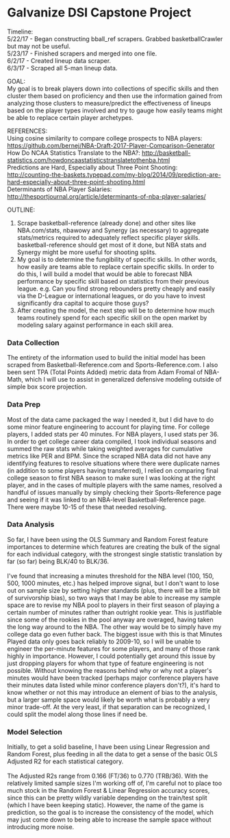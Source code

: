 # Galvanize DSI Capstone Project

Timeline: <br />
5/22/17 - Began constructing bball_ref scrapers. Grabbed basketballCrawler but may not be useful.<br />
5/23/17 - Finished scrapers and merged into one file.<br />
6/2/17 - Created lineup data scraper.<br />
6/3/17 - Scraped all 5-man lineup data.<br />

GOAL: <br />
My goal is to break players down into collections of specific skills and then cluster them based on proficiency and then use the information gained from analyzing those clusters to measure/predict the effectiveness of lineups based on the player types involved and try to gauge how easily teams might be able to replace certain player archetypes. <br />

REFERENCES: <br />
Using cosine similarity to compare college prospects to NBA players: https://github.com/bernej/NBA-Draft-2017-Player-Comparison-Generator <br />
How Do NCAA Statistics Translate to the NBA?: http://basketball-statistics.com/howdoncaastatisticstranslatetothenba.html <br />
Predictions are Hard, Especially about Three Point Shooting: http://counting-the-baskets.typepad.com/my-blog/2014/09/prediction-are-hard-especially-about-three-point-shooting.html <br />
Determinants of NBA Player Salaries: http://thesportjournal.org/article/determinants-of-nba-player-salaries/ <br />

OUTLINE: <br />
1. Scrape basketball-reference (already done) and other sites like NBA.com/stats, nbawowy and Synergy (as necessary) to aggregate stats/metrics required to adequately reflect specific player skills. basketball-reference should get most of it done, but NBA stats and Synergy might be more useful for shooting splits.
2. My goal is to determine the fungibility of specific skills. In other words, how easily are teams able to replace certain specific skills. In order to do this, I will build a model that would be able to forecast NBA performance by specific skill based on statistics from their previous league. e.g. Can you find strong rebounders pretty cheaply and easily via the D-League or international leagues, or do you have to invest significantly dra  capital to acquire those guys?
3. After creating the model, the next step will be to determine how much teams routinely spend for each specific skill on the open market by modeling salary against performance in each skill area.

### Data Collection

The entirety of the information used to build the initial model has been scraped from Basketball-Reference.com and Sports-Reference.com. I also been sent TPA (Total Points Added) metric data from Adam Fromal of NBA-Math, which I will use to assist in generalized defensive modeling outside of simple box score projection.

### Data Prep

Most of the data came packaged the way I needed it, but I did have to do some minor feature engineering to account for playing time. For college players, I added stats per 40 minutes. For NBA players, I used stats per 36. In order to get college career data compiled, I took individual seasons and summed the raw stats while taking weighted averages for cumulative metrics like PER and BPM. Since the scraped NBA data did not have any identifying features to resolve situations where there were duplicate names (in addition to some players having transferred), I relied on comparing final college season to first NBA season to make sure I was looking at the right player, and in the cases of multiple players with the same names, resolved a handful of issues manually by simply checking their Sports-Reference page and seeing if it was linked to an NBA-level Basketball-Reference page. There were maybe 10-15 of these that needed resolving.

### Data Analysis

So far, I have been using the OLS Summary and Random Forest feature importances to determine which features are creating the bulk of the signal for each individual category, with the strongest single statistic translation by far (so far) being BLK/40 to BLK/36. <br />
<br />
I've found that increasing a minutes threshold for the NBA level (100, 150, 500, 1000 minutes, etc.) has helped improve signal, but I don't want to lose out on sample size by setting higher standards (plus, there will be a little bit of survivorship bias), so two ways that I may be able to increase my sample space are to revise my NBA pool to players in their first season of playing a certain number of minutes rather than outright rookie year. This is justifiable since some of the rookies in the pool anyway are overaged, having taken the long way around to the NBA. The other way would be to simply have my college data go even futher back. The biggest issue with this is that Minutes Played data only goes back reliably to 2009-10, so I will be unable to engineer the per-minute features for some players, and many of those rank highly in importance. However, I could potentially get around this issue by just dropping players for whom that type of feature engineering is not possible. Without knowing the reasons behind why or why not a player's minutes would have been tracked (perhaps major conference players have their minutes data listed while minor conference players don't?), it's hard to know whether or not this may introduce an element of bias to the analysis, but a larger sample space would likely be worth what is probably a very minor trade-off. At the very least, if that separation can be recognized, I could split the model along those lines if need be.

### Model Selection

Initially, to get a solid baseline, I have been using Linear Regression and Random Forest, plus feeding in all the data to get a sense of the basic OLS Adjusted R2 for each statistical category. <br />
<br />
The Adjusted R2s range from 0.166 (FT/36) to 0.770 (TRB/36). With the relatively limited sample sizes I'm working off of, I'm careful not to place too much stock in the Random Forest & Linear Regression accuracy scores, since this can be pretty wildly variable depending on the train/test split (which I have been keeping static). However, the name of the game is prediction, so the goal is to increase the consistency of the model, which may just come down to being able to increase the sample space without introducing more noise.
